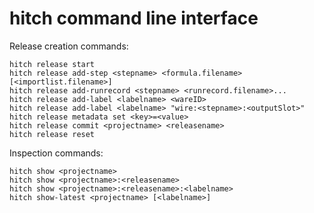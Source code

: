 hitch command line interface
============================

Release creation commands:

```
hitch release start
hitch release add-step <stepname> <formula.filename> [<importlist.filename>]
hitch release add-runrecord <stepname> <runrecord.filename>...
hitch release add-label <labelname> <wareID>
hitch release add-label <labelname> "wire:<stepname>:<outputSlot>"
hitch release metadata set <key>=<value>
hitch release commit <projectname> <releasename>
hitch release reset
```

Inspection commands:

```
hitch show <projectname>
hitch show <projectname>:<releasename>
hitch show <projectname>:<releasename>:<labelname>
hitch show-latest <projectname> [<labelname>]
```
